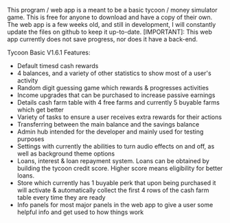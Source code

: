 This program / web app is a meant to be a basic tycoon / money simulator game. This is free for anyone to download and have a copy of their own. The web app is a few weeks old,
and still in development, I will constantly update the files on github to keep it up-to-date. [IMPORTANT]: This web app currently does not save progress, nor does it have a back-end.

Tycoon Basic V1.6.1 Features:

- Default timesd cash rewards
- 4 balances, and a variety of other statistics to show most of a user's activity
- Random digit guessing game which rewards & progresses activities
- Income upgrades that can be purchased to increase passive earnings
- Details cash farm table with 4 free farms and currently 5 buyable farms which get better
- Variety of tasks to ensure a user receives extra rewards for their actions
- Transferring between the main balance and the savings balance
- Admin hub intended for the developer and mainly used for testing purposes
- Settings with currently the abilities to turn audio effects on and off, as well as background theme options
- Loans, interest & loan repayment system. Loans can be obtained by building the tycoon credit score. Higher score means eligibility for better loans.
- Store which currently has 1 buyable perk that upon being purchased it will activate & automatically collect the first 4 rows of the cash farm table every time they are ready
- Info panels for most major panels in the web app to give a user some helpful info and get used to how things work
